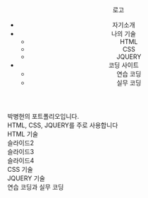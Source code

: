 <!DOCTYPE html>
<html lang="ko">
<head>
  <meta charset="UTF-8">
  <meta http-equiv="X-UA-Compatible" content="IE=edge">
  <meta name="viewport" content="width=device-width, initial-scale=1.0">
  <title>박병현의 포트폴리오</title>
  <link rel="stylesheet" href="/assets/css/jquery.fullpage.min.css">
</head>
<body>
  <!-- header -->
  <header>
    <nav>
      <!-- left -->
      <span>로고</span>
      <!-- // left -->
      <!-- right -->
      <ul>
        <li>자기소개</li>
        <li>
          <div>나의 기술</div>
          <ul>
            <li>HTML</li>
            <li>CSS</li>
            <li>JQUERY</li>
          </ul>
        </li>
        <li>
          <span>코딩 사이트</span>
          <ul>
            <li>연습 코딩</li>
            <li>실무 코딩</li>
          </ul>
        </li>
      </ul>
      <!-- // right -->
    </nav>
  </header>
  <!-- // header -->
  <!-- main -->
  <main id="fullpage">
    <!-- page01 -->
    <section class="section section01">
      박병현의 포트폴리오입니다.
    </section>
    <!-- // page01 -->
    <!-- page02 -->
    <section class="section section02">
      HTML, CSS, JQUERY를 주로 사용합니다
    </section>
    <!-- // page02 -->
    <!-- page03 -->
    <section class="section section03">
      <div class="slide">HTML 기술</div>
      <div class="slide">슬라이드2</div>
      <div class="slide">슬라이드3</div>
      <div class="slide">슬라이드4</div>
    </section>
    <!-- // page03 -->
    <!-- page04 -->
    <section class="section section04">CSS 기술</section>
    <!-- // page04 -->
    <!-- page05 -->
    <section class="section section05">JQUERY 기술</section>
    <!-- // page05 -->
    <!-- page06 -->
    <section class="section section06">연습 코딩과 실무 코딩</section>
    <!-- // page06 -->
  </main>
  <!-- // main -->
  <!-- footer -->
  <footer></footer>
  <!-- // footer -->
  <!-- script -->
  <script src="https://code.jquery.com/jquery-3.5.1.js"></script>
  <script src="/assets/js/jquery.fullpage.min.js"></script>
  <script>
    $(document).ready(function () {
      $('#fullpage').fullpage({
        autoScrolling: true,
        scrollHorizontally: true
      });
    });

    //methods
	  $.fn.fullpage.setAllowScrolling(false);
  </script>
  <!-- // script -->
</body>
</html>
